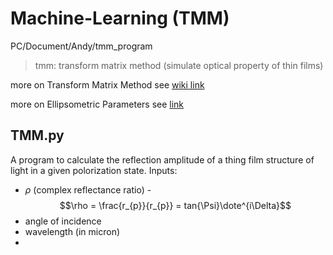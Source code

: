 # Machine-Learning  (TMM)
PC/Document/Andy/tmm_program
> tmm: transform matrix method (simulate optical property of thin films)

more on Transform Matrix Method see [wiki link](https://en.wikipedia.org/wiki/Transfer-matrix_method_(optics))

more on Ellipsometric Parameters see [link](https://film-sense.com/ellipsometry-technology/)

## TMM.py 
A program to calculate the reflection amplitude of a thing film structure of light in a given polorization state.
Inputs: 
- $\rho$ (complex reflectance ratio)
          - $$\rho = \frac{r_{p}}{r_{p}} = tan{\Psi}\dote^{i\Delta}$$
- angle of incidence
- wavelength (in micron)
-
